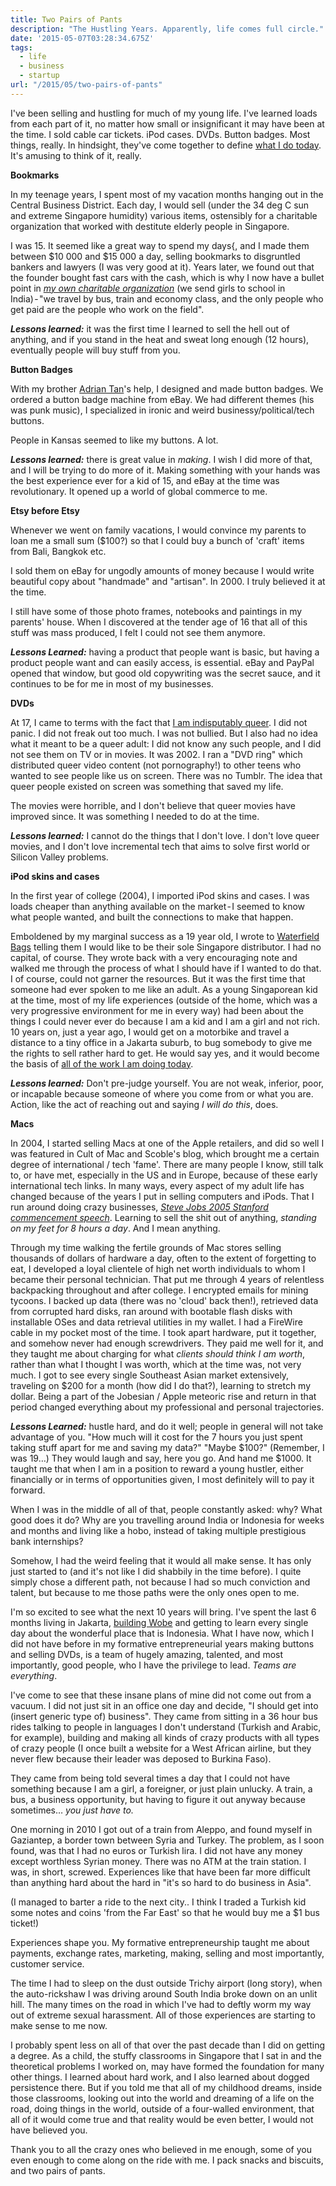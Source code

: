 ```yaml
---
title: Two Pairs of Pants
description: "The Hustling Years. Apparently, life comes full circle."
date: '2015-05-07T03:28:34.675Z'
tags:
  - life
  - business
  - startup
url: "/2015/05/two-pairs-of-pants"
---
```


I've been selling and hustling for much of my young life. I've learned loads from each part of it, no matter how small or insignificant it may have been at the time. I sold cable car tickets. iPod cases. DVDs. Button badges. Most things, really. In hindsight, they've come together to define [what I do today](http://wobe.io). It's amusing to think of it, really.

**Bookmarks**

In my teenage years, I spent most of my vacation months hanging out in the Central Business District. Each day, I would sell (under the 34 deg C sun and extreme Singapore humidity) various items, ostensibly for a charitable organization that worked with destitute elderly people in Singapore.

I was 15. It seemed like a great way to spend my days{, and I made them between $10 000 and $15 000 a day, selling bookmarks to disgruntled bankers and lawyers (I was very good at it). Years later, we found out that the founder bought fast cars with the cash, which is why I now have a bullet point in [_my own charitable organization_](http://gyanada.org) (we send girls to school in India) - "we travel by bus, train and economy class, and the only people who get paid are the people who work on the field".

**_Lessons learned:_** it was the first time I learned to sell the hell out of anything, and if you stand in the heat and sweat long enough (12 hours), eventually people will buy stuff from you.

**Button Badges**

With my brother [Adrian Tan](https://www.facebook.com/iadriantan)'s help, I designed and made button badges. We ordered a button badge machine from eBay. We had different themes (his was punk music), I specialized in ironic and weird businessy/political/tech buttons.

People in Kansas seemed to like my buttons. A lot.

**_Lessons learned:_** there is great value in _making_. I wish I did more of that, and I will be trying to do more of it. Making something with your hands was the best experience ever for a kid of 15, and eBay at the time was revolutionary. It opened up a world of global commerce to me.

**Etsy before Etsy**

Whenever we went on family vacations, I would convince my parents to loan me a small sum ($100?) so that I could buy a bunch of 'craft' items from Bali, Bangkok etc.

I sold them on eBay for ungodly amounts of money because I would write beautiful copy about "handmade" and "artisan". In 2000. I truly believed it at the time.

I still have some of those photo frames, notebooks and paintings in my parents' house. When I discovered at the tender age of 16 that all of this stuff was mass produced, I felt I could not see them anymore.

**_Lessons Learned:_** having a product that people want is basic, but having a product people want and can easily access, is essential. eBay and PayPal opened that window, but good old copywriting was the secret sauce, and it continues to be for me in most of my businesses.

**DVDs**

At 17, I came to terms with the fact that [I am indisputably queer](https://medium.com/@skinnylatte/the-one-about-having-it-all-8c995b098f41). I did not panic. I did not freak out too much. I was not bullied. But I also had no idea what it meant to be a queer adult: I did not know any such people, and I did not see them on TV or in movies. It was 2002. I ran a "DVD ring" which distributed queer video content (not pornography!) to other teens who wanted to see people like us on screen. There was no Tumblr. The idea that queer people existed on screen was something that saved my life.

The movies were horrible, and I don't believe that queer movies have improved since. It was something I needed to do at the time.

**_Lessons learned:_** I cannot do the things that I don't love. I don't love queer movies, and I don't love incremental tech that aims to solve first world or Silicon Valley problems.

**iPod skins and cases**

In the first year of college (2004), I imported iPod skins and cases. I was loads cheaper than anything available on the market - I seemed to know what people wanted, and built the connections to make that happen.

Emboldened by my marginal success as a 19 year old, I wrote to [Waterfield Bags](http://sfbags.com) telling them I would like to be their sole Singapore distributor. I had no capital, of course. They wrote back with a very encouraging note and walked me through the process of what I should have if I wanted to do that. I of course, could not garner the resources. But it was the first time that someone had ever spoken to me like an adult. As a young Singaporean kid at the time, most of my life experiences (outside of the home, which was a very progressive environment for me in every way) had been about the things I could never ever do because I am a kid and I am a girl and not rich. 10 years on, just a year ago, I would get on a motorbike and travel a distance to a tiny office in a Jakarta suburb, to bug somebody to give me the rights to sell rather hard to get. He would say yes, and it would become the basis of [all of the work I am doing today](http://wobe.io).

**_Lessons learned:_** Don't pre-judge yourself. You are not weak, inferior, poor, or incapable because someone of where you come from or what you are. Action, like the act of reaching out and saying _I will do this_, does.

**Macs**

In 2004, I started selling Macs at one of the Apple retailers, and did so well I was featured in Cult of Mac and Scoble's blog, which brought me a certain degree of international / tech 'fame'. There are many people I know, still talk to, or have met, especially in the US and in Europe, because of these early international tech links. In many ways, every aspect of my adult life has changed because of the years I put in selling computers and iPods. That I run around doing crazy businesses, [_Steve Jobs 2005 Stanford commencement speech_](https://www.youtube.com/watch?v=D1R-jKKp3NA). Learning to sell the shit out of anything, _standing on my feet for 8 hours a day_. And I mean anything.

Through my time walking the fertile grounds of Mac stores selling thousands of dollars of hardware a day, often to the extent of forgetting to eat, I developed a loyal clientele of high net worth individuals to whom I became their personal technician. That put me through 4 years of relentless backpacking throughout and after college. I encrypted emails for mining tycoons. I backed up data (there was no 'cloud' back then!), retrieved data from corrupted hard disks, ran around with bootable flash disks with installable OSes and data retrieval utilities in my wallet. I had a FireWire cable in my pocket most of the time. I took apart hardware, put it together, and somehow never had enough screwdrivers. They paid me well for it, and they taught me about charging for what _clients should think I am worth_, rather than what I thought I was worth, which at the time was, not very much. I got to see every single Southeast Asian market extensively, traveling on $200 for a month (how did I do that?), learning to stretch my dollar. Being a part of the Jobesian / Apple meteoric rise and return in that period changed everything about my professional and personal trajectories.

**_Lessons Learned:_** hustle hard, and do it well; people in general will not take advantage of you. "How much will it cost for the 7 hours you just spent taking stuff apart for me and saving my data?" "Maybe $100?" (Remember, I was 19…) They would laugh and say, here you go. And hand me $1000. It taught me that when I am in a position to reward a young hustler, either financially or in terms of opportunities given, I most definitely will to pay it forward.

When I was in the middle of all of that, people constantly asked: why? What good does it do? Why are you travelling around India or Indonesia for weeks and months and living like a hobo, instead of taking multiple prestigious bank internships?

Somehow, I had the weird feeling that it would all make sense. It has only just started to (and it's not like I did shabbily in the time before). I quite simply chose a different path, not because I had so much conviction and talent, but because to me those paths were the only ones open to me.

I'm so excited to see what the next 10 years will bring. I've spent the last 6 months living in Jakarta, [building Wobe](http://www.digitalnewsasia.com/startups/wobe-entrepreneurial-tech-for-disadvantaged-women-in-sea) and getting to learn every single day about the wonderful place that is Indonesia. What I have now, which I did not have before in my formative entrepreneurial years making buttons and selling DVDs, is a team of hugely amazing, talented, and most importantly, good people, who I have the privilege to lead. _Teams are everything_.

I've come to see that these insane plans of mine did not come out from a vacuum. I did not just sit in an office one day and decide, "I should get into (insert generic type of) business". They came from sitting in a 36 hour bus rides talking to people in languages I don't understand (Turkish and Arabic, for example), building and making all kinds of crazy products with all types of crazy people (I once built a website for a West African airline, but they never flew because their leader was deposed to Burkina Faso).

They came from being told several times a day that I could not have something because I am a girl, a foreigner, or just plain unlucky. A train, a bus, a business opportunity, but having to figure it out anyway because sometimes… _you just have to._

One morning in 2010 I got out of a train from Aleppo, and found myself in Gaziantep, a border town between Syria and Turkey. The problem, as I soon found, was that I had no euros or Turkish lira. I did not have any money except worthless Syrian money. There was no ATM at the train station. I was, in short, screwed. Experiences like that have been far more difficult than anything hard about the hard in "it's so hard to do business in Asia".

(I managed to barter a ride to the next city.. I think I traded a Turkish kid some notes and coins 'from the Far East' so that he would buy me a $1 bus ticket!)

Experiences shape you. My formative entrepreneurship taught me about payments, exchange rates, marketing, making, selling and most importantly, customer service.

The time I had to sleep on the dust outside Trichy airport (long story), when the auto-rickshaw I was driving around South India broke down on an unlit hill. The many times on the road in which I've had to deftly worm my way out of extreme sexual harassment. All of those experiences are starting to make sense to me now.

I probably spent less on all of that over the past decade than I did on getting a degree. As a child, the stuffy classrooms in Singapore that I sat in and the theoretical problems I worked on, may have formed the foundation for many other things. I learned about hard work, and I also learned about dogged persistence there. But if you told me that all of my childhood dreams, inside those classrooms, looking out into the world and dreaming of a life on the road, doing things in the world, outside of a four-walled environment, that all of it would come true and that reality would be even better, I would not have believed you.

Thank you to all the crazy ones who believed in me enough, some of you even enough to come along on the ride with me. I pack snacks and biscuits, and two pairs of pants.